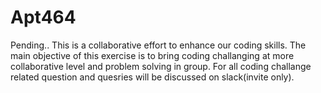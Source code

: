 # Apt464
Pending..
This is a collaborative effort to enhance our coding skills. The main objective of this exercise is to bring coding challanging at more collaborative level and problem solving in group.
For all coding challange related question and quesries will be discussed on slack(invite only). 
